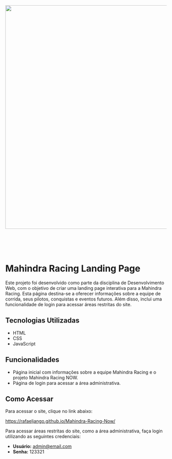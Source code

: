 <div align="center">
<img src="https://github.com/RafaelJango/Mahindra-Racing-Now/assets/122299872/0df31e5d-a617-4af4-9856-549ff7850cf8" width="700px"/>
</div> <br><br><br><br>

# Mahindra Racing Landing Page

Este projeto foi desenvolvido como parte da disciplina de Desenvolvimento Web, com o objetivo de criar uma landing page interativa para a Mahindra Racing. Esta página destina-se a oferecer informações sobre a equipe de corrida, seus pilotos, conquistas e eventos futuros. Além disso, inclui uma funcionalidade de login para acessar áreas restritas do site.

## Tecnologias Utilizadas

- HTML
- CSS
- JavaScript

## Funcionalidades

- Página inicial com informações sobre a equipe Mahindra Racing e o projeto Mahindra Racing NOW.
- Página de login para acessar a área administrativa.

## Como Acessar

Para acessar o site, clique no link abaixo:

https://rafaeljango.github.io/Mahindra-Racing-Now/

Para acessar áreas restritas do site, como a área administrativa, faça login utilizando as seguintes credenciais:

- **Usuário:** admin@email.com
- **Senha:** 123321
